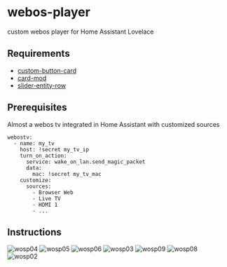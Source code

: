 # webos-player
custom webos player for Home Assistant Lovelace

## Requirements
- [custom-button-card](https://github.com/custom-cards/button-card)
- [card-mod](https://github.com/thomasloven/lovelace-card-mod)
- [slider-entity-row](https://github.com/thomasloven/lovelace-slider-entity-row)

## Prerequisites
Almost a webos tv integrated in Home Assistant with customized sources
```
webostv:
  - name: my_tv
    host: !secret my_tv_ip
    turn_on_action:
      service: wake_on_lan.send_magic_packet
      data:
        mac: !secret my_tv_mac
    customize:
      sources:
        - Browser Web 
        - Live TV   
        - HDMI 1
        - ...
```
## Instructions



![wosp04](https://user-images.githubusercontent.com/47286900/135503828-a5a50469-71ab-4dca-bd35-f47422d25306.png)
![wosp05](https://user-images.githubusercontent.com/47286900/135503838-bd0fc489-81cb-4c75-a79f-405a5596cec3.png)
![wosp06](https://user-images.githubusercontent.com/47286900/135503851-3ff78571-b0b1-4d2f-a3ed-9a5b37e2a900.png)
![wosp03](https://user-images.githubusercontent.com/47286900/135503813-69e47c1d-cf89-4ae3-b569-e1ef61c07982.png)
![wosp09](https://user-images.githubusercontent.com/47286900/135503877-bd31ceb6-ee2a-41e4-a8ba-23b515ff88b6.png)
![wosp08](https://user-images.githubusercontent.com/47286900/135503867-4eaf1517-88dc-4a96-995a-1255e02381a6.png)
![wosp02](https://user-images.githubusercontent.com/47286900/135503789-744eed7a-a5f6-4137-8ffa-39bc92afb19f.png)
